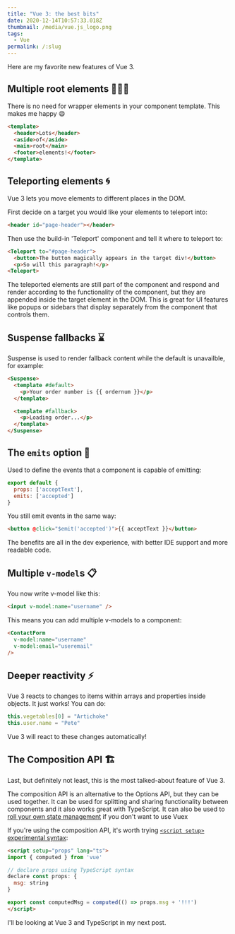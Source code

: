 ```yaml
---
title: "Vue 3: the best bits"
date: 2020-12-14T10:57:33.018Z
thumbnail: /media/vue.js_logo.png
tags:
  - Vue
permalink: /:slug
---
```

Here are my favorite new features of Vue 3.

## Multiple root elements :carrot::carrot::carrot:

There is no need for wrapper elements in your component template. This makes me happy :smile:

```html
<template>
  <header>Lots</header>
  <aside>of</aside>
  <main>root</main>
  <footer>elements!</footer>
</template>
```

## Teleporting elements :cyclone:

Vue 3 lets you move elements to different places in the DOM.

First decide on a target you would like your elements to teleport into:

```html
<header id="page-header"></header>
```

Then use the build-in 'Teleport' component and tell it where to teleport to:

```html
<Teleport to="#page-header">
  <button>The button magically appears in the target div!</button>
  <p>So will this paragraph!</p>
<Teleport>
```

The teleported elements are still part of the component and respond and render according to the functionality of the component, but they are appended inside the target element in the DOM. This is great for UI features like popups or sidebars that display separately from the component that controls them.

## Suspense fallbacks :hourglass:

Suspense is used to render fallback content while the default is unavailble, for example:

```html
<Suspense>
  <template #default>
    <p>Your order number is {{ ordernum }}</p>
  </template>

  <template #fallback>
    <p>Loading order...</p>
  </template>
</Suspense>
```

## The `emits` option :tada:

Used to define the events that a component is capable of emitting:

```js
export default {
  props: ['acceptText'],
  emits: ['accepted']
}
```

You still emit events in the same way:

```html
<button @click="$emit('accepted')">{{ acceptText }}</button>
```

The benefits are all in the dev experience, with better IDE support and more readable code.

## Multiple `v-model`s :clipboard:

You now write v-model like this:

```html
<input v-model:name="username" />
```

This means you can add multiple v-models to a component:

```html
<ContactForm
  v-model:name="username"
  v-model:email="useremail"
/>
```

## Deeper reactivity :zap:

Vue 3 reacts to changes to items within arrays and properties inside objects. It just works! You can do:

```js
this.vegetables[0] = "Artichoke"
this.user.name = "Pete"
```

Vue 3 will react to these changes automatically!

## The Composition API :building_construction:

Last, but definitely not least, this is the most talked-about feature of Vue 3. 

The composition API is an alternative to the Options API, but they can be used together. It can be used for splitting and sharing functionality between components and it also works great with TypeScript. It can also be used to [roll your own state management](https://ghalex.com/state-management-in-vue-3/) if you don't want to use Vuex

If you're using the composition API, it's worth trying [`<script setup>` experimental syntax](https://github.com/vuejs/rfcs/blob/sfc-improvements/active-rfcs/0000-sfc-script-setup.md):

```html
<script setup="props" lang="ts">
import { computed } from 'vue'

// declare props using TypeScript syntax
declare const props: {
  msg: string
}

export const computedMsg = computed(() => props.msg + '!!!')
</script>
```

I'll be looking at Vue 3 and TypeScript in my next post.